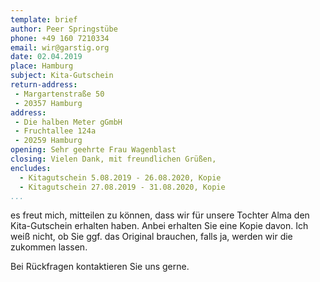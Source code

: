 ```yaml
---
template: brief
author: Peer Springstübe
phone: +49 160 7210334
email: wir@garstig.org
date: 02.04.2019
place: Hamburg
subject: Kita-Gutschein
return-address:
 - Margartenstraße 50
 - 20357 Hamburg
address:
 - Die halben Meter gGmbH 
 - Fruchtallee 124a
 - 20259 Hamburg
opening: Sehr geehrte Frau Wagenblast
closing: Vielen Dank, mit freundlichen Grüßen,
encludes:
  - Kitagutschein 5.08.2019 - 26.08.2020, Kopie
  - Kitagutschein 27.08.2019 - 31.08.2020, Kopie
...
```

es freut mich, mitteilen zu können, dass wir für unsere Tochter Alma den Kita-Gutschein 
erhalten haben. Anbei erhalten Sie eine Kopie davon. Ich weiß nicht, ob Sie ggf. das 
Original brauchen, falls ja, werden wir die zukommen lassen.

Bei Rückfragen kontaktieren Sie uns gerne.
